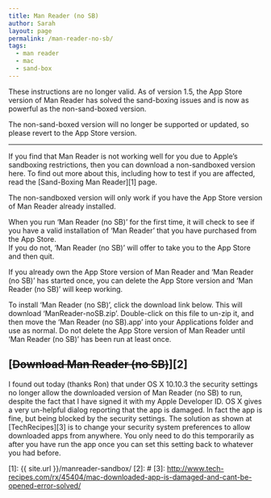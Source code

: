 ```yaml
---
title: Man Reader (no SB)
author: Sarah
layout: page
permalink: /man-reader-no-sb/
tags:
  - man reader
  - mac
  - sand-box
---
```


These instructions are no longer valid. As of version 1.5, the App Store version of Man Reader has solved the sand-boxing issues and is now as powerful as the non-sand-boxed version.

The non-sand-boxed version will no longer be supported or updated, so please revert to the App Store version.

---

If you find that Man Reader is not working well for you due to Apple&#8217;s sandboxing restrictions, then you can download a non-sandboxed version here. To find out more about this, including how to test if you are affected, read the [Sand-Boxing Man Reader][1] page.

The non-sandboxed version will only work if you have the App Store version of Man Reader already installed.

When you run &#8216;Man Reader (no SB)&#8217; for the first time, it will check to see if you have a valid installation of &#8216;Man Reader&#8217; that you have purchased from the App Store.  
If you do not, &#8216;Man Reader (no SB)&#8217; will offer to take you to the App Store and then quit.

If you already own the App Store version of Man Reader and &#8216;Man Reader (no SB)&#8217; has started once, you can delete the App Store version and &#8216;Man Reader (no SB)&#8217; will keep working.

To install &#8216;Man Reader (no SB)&#8217;, click the download link below. This will download &#8216;ManReader-noSB.zip&#8217;. Double-click on this file to un-zip it, and then move the &#8216;Man Reader (no SB).app&#8217; into your Applications folder and use as normal. Do not delete the App Store version of Man Reader until &#8216;Man Reader (no SB)&#8217; has been run at least once.

## [<del>Download Man Reader (no SB)</del>][2]

I found out today (thanks Ron) that under OS X 10.10.3 the security settings no longer allow the downloaded version of Man Reader (no SB) to run, despite the fact that I have signed it with my Apple Developer ID. OS X gives a very un-helpful dialog reporting that the app is damaged. In fact the app is fine, but being blocked by the security settings. The solution as shown at [TechRecipes][3] is to change your security system preferences to allow downloaded apps from anywhere. You only need to do this temporarily as after you have run the app once you can set this setting back to whatever you had before.

 [1]: {{ site.url }}/manreader-sandbox/
 [2]: #
 [3]: http://www.tech-recipes.com/rx/45404/mac-downloaded-app-is-damaged-and-cant-be-opened-error-solved/
